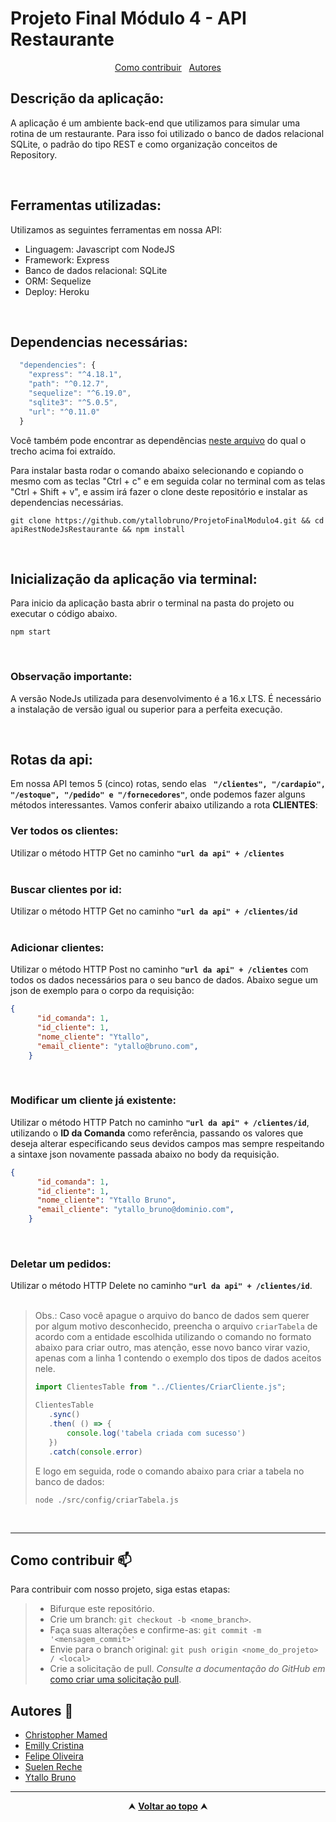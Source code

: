 # Projeto Final Módulo 4 - API Restaurante

<div id="inicio" align=center>
  <a href="#contribuir">Como contribuir</a>&nbsp;&nbsp;
  <a href="#grupo">Autores</a> 
</div>

## Descrição da aplicação:
A aplicação é um ambiente back-end que utilizamos para simular uma rotina de um restaurante. Para isso foi utilizado o banco de dados relacional SQLite, o padrão do tipo REST e como organização conceitos de Repository.

<br>

## Ferramentas utilizadas:
Utilizamos as seguintes ferramentas em nossa API:
- Linguagem: Javascript com NodeJS
- Framework: Express
- Banco de dados relacional: SQLite
- ORM: Sequelize
- Deploy: Heroku

<br>

## Dependencias necessárias:
```js
  "dependencies": {
    "express": "^4.18.1",
    "path": "^0.12.7",
    "sequelize": "^6.19.0",
    "sqlite3": "^5.0.5",
    "url": "^0.11.0"
  }
```
Você também pode encontrar as dependências <a href = 'https://github.com/ytallobruno/ProjetoFinalModulo4/blob/main/package.json'>neste arquivo</a> do qual o trecho acima foi extraído.

Para instalar basta rodar o comando abaixo selecionando e copiando o mesmo com as teclas "Ctrl + c" e em seguida colar no terminal com as telas "Ctrl + Shift + v", e assim irá fazer o clone deste repositório e instalar as dependencias necessárias.

```
git clone https://github.com/ytallobruno/ProjetoFinalModulo4.git && cd apiRestNodeJsRestaurante && npm install
```

<br>

## Inicialização da aplicação via terminal:
Para inicio da aplicação basta abrir o terminal na pasta do projeto ou executar o código abaixo.

```
npm start
```

<br>

### Observação importante:

A versão NodeJs utilizada para desenvolvimento é a 16.x LTS. É necessário a instalação de versão igual ou superior para a perfeita execução.

<br>

## Rotas da api:

Em nossa API temos 5 (cinco) rotas, sendo elas <b> ` "/clientes", "/cardapio", "/estoque", "/pedido" e "/fornecedores"`</b>, onde podemos fazer alguns métodos interessantes. Vamos conferir abaixo utilizando a rota <b>CLIENTES</b>:
<br>

### Ver todos os clientes:

Utilizar o método HTTP Get no caminho <b>`"url da api" + /clientes`</b>
<br>
<br>

### Buscar clientes por id:

Utilizar o método HTTP Get no caminho <b>`"url da api" + /clientes/id`</b>
<br>
<br>

### Adicionar clientes:
Utilizar o método HTTP Post no caminho <b>`"url da api" + /clientes`</b> com todos os dados necessários para o seu banco de dados. Abaixo segue um json de exemplo para o corpo da requisição:

```json
{
      "id_comanda": 1,
      "id_cliente": 1,
      "nome_cliente": "Ytallo",
      "email_cliente": "ytallo@bruno.com",
    }
```
<br>


### Modificar um cliente já existente:
Utilizar o método HTTP Patch no caminho <b>`"url da api" + /clientes/id`</b>, utilizando o <b>ID da Comanda</b> como referência, passando os valores que deseja alterar especificando seus devidos campos mas sempre respeitando a sintaxe json novamente passada abaixo no body da requisição.

```json
{
      "id_comanda": 1,
      "id_cliente": 1,
      "nome_cliente": "Ytallo Bruno",
      "email_cliente": "ytallo_bruno@dominio.com",
    }
```

<br>

### Deletar um pedidos:
Utilizar o método HTTP Delete no caminho <b>`"url da api" + /clientes/id`</b>.
<br>
<br>


> Obs.: Caso você apague o arquivo do banco de dados sem querer por algum motivo desconhecido, preencha o arquivo `criarTabela` de acordo com a entidade escolhida utilizando o comando no formato abaixo para criar outro, mas atenção, esse novo banco virar vazio, apenas com a linha 1 contendo o exemplo dos tipos de dados aceitos nele.
>
> ```js
> import ClientesTable from "../Clientes/CriarCliente.js";
>
> ClientesTable
>    .sync()
>    .then( () => {
>        console.log('tabela criada com sucesso')
>    })
>    .catch(console.error)
>```
>
> E logo em seguida, rode o comando abaixo para criar a tabela no banco de dados:
>
>```node
>node ./src/config/criarTabela.js
>```

<br>
<hr>

<h2 id="contribuir">Como contribuir 📫</h2>

Para contribuir com nosso projeto, siga estas etapas:
  >- Bifurque este repositório.
  >- Crie um branch: `git checkout -b <nome_branch>`.
  >- Faça suas alterações e confirme-as: `git commit -m '<mensagem_commit>'`
  >- Envie para o branch original: `git push origin <nome_do_projeto> / <local>`
  >- Crie a solicitação de pull.
*Consulte a documentação do GitHub em* [como criar uma solicitação pull](https://help.github.com/en/github/collaborating-with-issues-and-pull-requests/creating-a-pull-request).

<h2 id="grupo">Autores 🥇</h2>

  - [Christopher Mamed](https://www.linkedin.com/in/christopher-mamed-407485139/)
  - [Emilly Cristina](https://www.linkedin.com/in/emilly-finco/)
  - [Felipe Oliveira](https://www.linkedin.com/in/carvalho-felipe28/)
  - [Suelen Reche](https://www.linkedin.com/in/suelen-reche-55a43a79/)
  - [Ytallo Bruno](https://linkedin.com/in/ytallobruno)

<hr>

<div align="center">
  &#11165;&nbsp;<a href="#inicio"><strong>Voltar ao topo</strong></a>&nbsp;&#11165;
</div>

